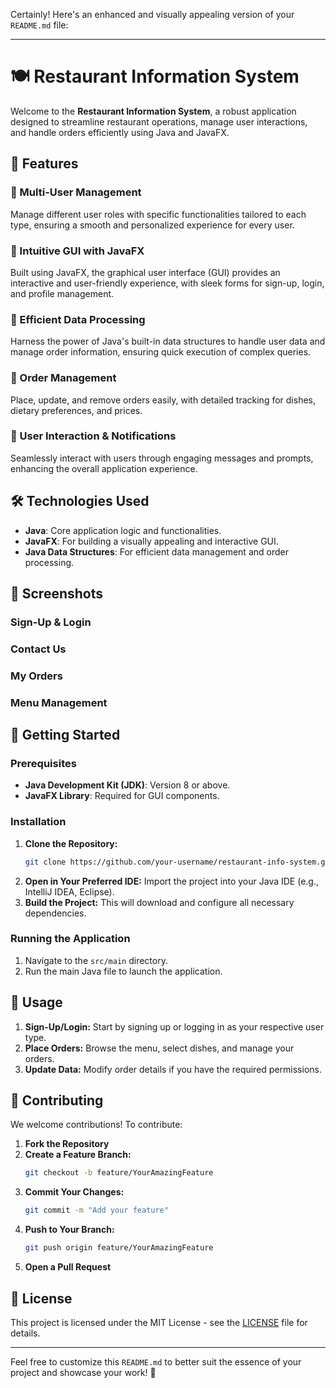 Certainly! Here's an enhanced and visually appealing version of your `README.md` file:

---

# 🍽️ Restaurant Information System

Welcome to the **Restaurant Information System**, a robust application designed to streamline restaurant operations, manage user interactions, and handle orders efficiently using Java and JavaFX.

## 🌟 Features

### 🔹 Multi-User Management
Manage different user roles with specific functionalities tailored to each type, ensuring a smooth and personalized experience for every user.

### 🔹 Intuitive GUI with JavaFX
Built using JavaFX, the graphical user interface (GUI) provides an interactive and user-friendly experience, with sleek forms for sign-up, login, and profile management.

### 🔹 Efficient Data Processing
Harness the power of Java's built-in data structures to handle user data and manage order information, ensuring quick execution of complex queries.

### 🔹 Order Management
Place, update, and remove orders easily, with detailed tracking for dishes, dietary preferences, and prices. 

### 🔹 User Interaction & Notifications
Seamlessly interact with users through engaging messages and prompts, enhancing the overall application experience.

## 🛠️ Technologies Used

- **Java**: Core application logic and functionalities.
- **JavaFX**: For building a visually appealing and interactive GUI.
- **Java Data Structures**: For efficient data management and order processing.

## 📸 Screenshots

### Sign-Up & Login


### Contact Us

### My Orders

### Menu Management

## 🚀 Getting Started

### Prerequisites

- **Java Development Kit (JDK)**: Version 8 or above.
- **JavaFX Library**: Required for GUI components.

### Installation

1. **Clone the Repository:**
    ```bash
    git clone https://github.com/your-username/restaurant-info-system.git
    ```
2. **Open in Your Preferred IDE:** Import the project into your Java IDE (e.g., IntelliJ IDEA, Eclipse).
3. **Build the Project:** This will download and configure all necessary dependencies.

### Running the Application

1. Navigate to the `src/main` directory.
2. Run the main Java file to launch the application.

## 📝 Usage

1. **Sign-Up/Login:** Start by signing up or logging in as your respective user type.
2. **Place Orders:** Browse the menu, select dishes, and manage your orders.
3. **Update Data:** Modify order details if you have the required permissions.

## 🤝 Contributing

We welcome contributions! To contribute:

1. **Fork the Repository**
2. **Create a Feature Branch:**
    ```bash
    git checkout -b feature/YourAmazingFeature
    ```
3. **Commit Your Changes:**
    ```bash
    git commit -m "Add your feature"
    ```
4. **Push to Your Branch:**
    ```bash
    git push origin feature/YourAmazingFeature
    ```
5. **Open a Pull Request**

## 📄 License

This project is licensed under the MIT License - see the [LICENSE](LICENSE) file for details.

---

Feel free to customize this `README.md` to better suit the essence of your project and showcase your work! 🎉
